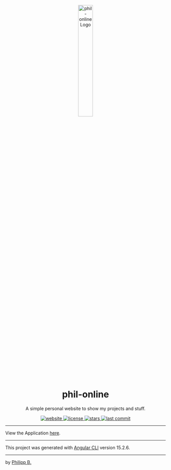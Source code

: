 <div align="center">
    <br />
    <img src="https://raw.githubusercontent.com/phil1436/phil-online/master/src/assets/logoPhilOnline.png" alt="phil-onlineLogo" width="30%"/>
    <h1>phil-online</h1>
    <p>
        A simple personal website to show my projects and stuff.
    </p>
</div>

<div align="center">
    <a href="https://philipp-bonin.com/">
        <img src="https://img.shields.io/website?down_color=red&down_message=offline&up_color=green&up_message=online&url=https%3A%2F%2Fphilipp-bonin.com%2F" alt="website">
    </a>
    <a href="https://github.com/phil1436/phil-online/blob/master/LICENSE">
        <img src="https://img.shields.io/github/license/phil1436/phil-online" alt="license">
    </a>
    <a href="https://github.com/phil1436/phil-online/stargazers">
        <img src="https://img.shields.io/github/stars/phil1436/phil-online" alt="stars">
    </a>
    <a href="https://github.com/phil1436/phil-online/commits/master">
        <img src="https://img.shields.io/github/last-commit/phil1436/phil-online" alt="last commit">
    </a>
</div>

---

View the Application [here](https://phil1436.github.io/).

---

This project was generated with [Angular CLI](https://github.com/angular/angular-cli) version 15.2.6.

---

by [Philipp B.](https://github.com/phil1436)

<!-- ng deploy --base-href=https://philipp-bonin.com --cname=philipp-bonin.com-->

